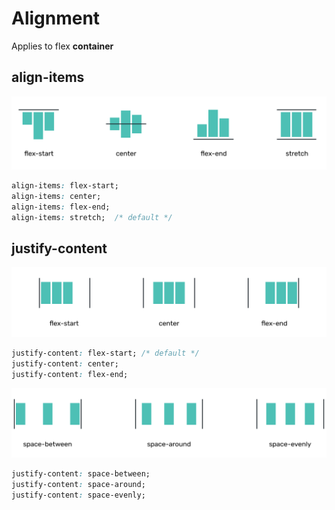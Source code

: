 # Alignment

Applies to flex **container** <!-- todo: don't forget to stess that flex-1 applies to a child -->

## align-items

![...](./media/flex-align-1.png)

```css
align-items: flex-start;
align-items: center;
align-items: flex-end;
align-items: stretch;  /* default */
```

## justify-content

![...](./media/flex-align-2.png)

```css
justify-content: flex-start; /* default */
justify-content: center;
justify-content: flex-end;
```

![...](./media/flex-align-3.png)

```css
justify-content: space-between;
justify-content: space-around;
justify-content: space-evenly;
```

<!-- :::tip Extra mile
There's not one but three ways to distribute space around content inside flex container: `space-evenly`, `space-between` and `space-around`. **space-evenly** alone should do well for prototyping purposes but you may want [learn more](https://css-tricks.com/almanac/properties/j/justify-content/#article-header-id-1).
::: -->